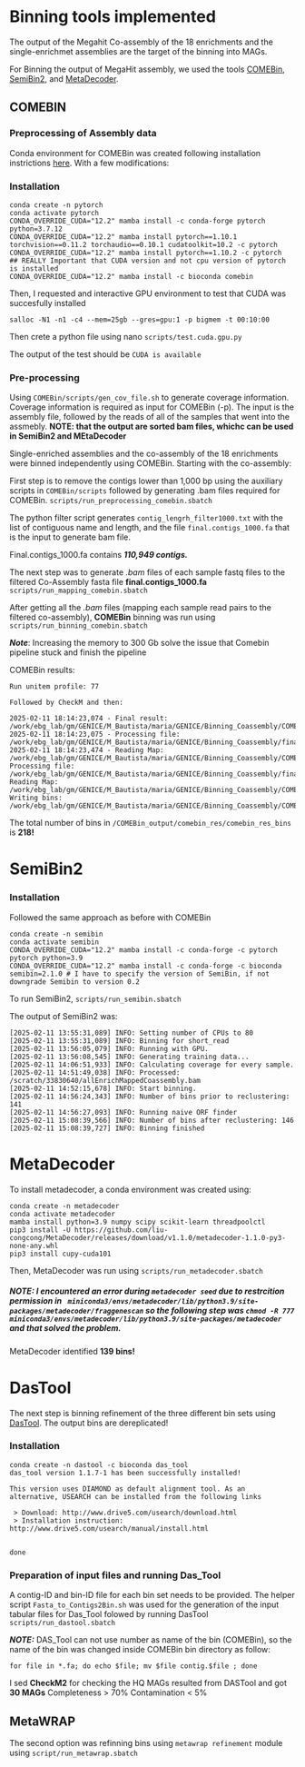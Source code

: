 # Binning tools implemented 
The output of the Megahit Co-assembly of the 18 enrichments and the single-enrichmet assemblies are the target of the binning into MAGs.

For Binning the output of MegaHit assembly, we used the tools [COMEBin](https://github.com/ziyewang/COMEBin), [SemiBin2](https://github.com/BigDataBiology/SemiBin), and [MetaDecoder](https://github.com/liu-congcong/MetaDecoder).

## COMEBIN
### Preprocessing of Assembly data
Conda environment for COMEBin was created following installation instrictions [here](https://github.com/ziyewang/COMEBin). With a few modifications:

### Installation
```
conda create -n pytorch
conda activate pytorch
CONDA_OVERRIDE_CUDA="12.2" mamba install -c conda-forge pytorch python=3.7.12
CONDA_OVERRIDE_CUDA="12.2" mamba install pytorch==1.10.1 torchvision==0.11.2 torchaudio==0.10.1 cudatoolkit=10.2 -c pytorch
CONDA_OVERRIDE_CUDA="12.2" mamba install pytorch==1.10.2 -c pytorch  ## REALLY Important that CUDA version and not cpu version of pytorch is installed
CONDA_OVERRIDE_CUDA="12.2" mamba install -c bioconda comebin
```

Then, I requested and interactive GPU environment to test that CUDA was succesfully installed
```
salloc -N1 -n1 -c4 --mem=25gb --gres=gpu:1 -p bigmem -t 00:10:00
```

Then crete a python file using nano ```scripts/test.cuda.gpu.py```

The output of the test should be ```CUDA is available```

### Pre-processing

Using `COMEBin/scripts/gen_cov_file.sh` to generate coverage information. Coverage information is required as input for COMEBin (-p). The input is the assembly file, followed by the reads of all of the samples that went into the assmebly. **NOTE: that the output are sorted bam files, whichc can be used in SemiBin2 and MEtaDecoder**

Single-enriched assemblies and the co-assembly of the 18 enrichments were binned independently using COMEBin. Starting with the co-assembly:

First step is to remove the contigs lower than 1,000 bp using the auxiliary scripts in `COMEBin/scripts` followed by generating .bam files required for COMEBin. 
```scripts/run_preprocessing_comebin.sbatch```

The python filter script generates ```contig_lengrh_filter1000.txt``` with the list of contiguous name and length, and the file ```final.contigs_1000.fa``` that is the input to generate bam file.

Final.contigs_1000.fa contains ***110,949 contigs.***

The next step was to generate *.bam* files of each sample fastq files to the filtered Co-Assembly fasta file **final.contigs_1000.fa**
```scripts/run_mapping_comebin.sbatch```

After getting all the *.bam* files (mapping each sample read pairs to the filtered co-assembly), **COMEBin** binning was run using ```scripts/run_binning_comebin.sbatch```

***Note***: Increasing the memory to 300 Gb solve the issue that Comebin pipeline stuck and finish the pipeline

COMEBin results:

```
Run unitem profile:	77

Followed by CheckM and then:

2025-02-11 18:14:23,074 - Final result:	/work/ebg_lab/gm/GENICE/M_Bautista/maria/GENICE/Binning_Coassembly/COMEBin_output/comebin_res/cluster_res/Leiden_bandwidth_0.1_res_maxedges100respara_5_partgraph_ratio_80.tsv
2025-02-11 18:14:23,075 - Processing file:	/work/ebg_lab/gm/GENICE/M_Bautista/maria/GENICE/Binning_Coassembly/final.contigs_1000.fa
2025-02-11 18:14:23,474 - Reading Map:	/work/ebg_lab/gm/GENICE/M_Bautista/maria/GENICE/Binning_Coassembly/COMEBin_output/comebin_res/cluster_res/Leiden_bandwidth_0.1_res_maxedges100respara_5_partgraph_ratio_80.tsv
Processing file:	/work/ebg_lab/gm/GENICE/M_Bautista/maria/GENICE/Binning_Coassembly/final.contigs_1000.fa
Reading Map:	/work/ebg_lab/gm/GENICE/M_Bautista/maria/GENICE/Binning_Coassembly/COMEBin_output/comebin_res/cluster_res/Leiden_bandwidth_0.1_res_maxedges100respara_5_partgraph_ratio_80.tsv.filtersmallbins_200000.tsv
Writing bins:	/work/ebg_lab/gm/GENICE/M_Bautista/maria/GENICE/Binning_Coassembly/COMEBin_output/comebin_res/comebin_res_bins
```

The total number of bins in ```/COMEBin_output/comebin_res/comebin_res_bins``` is **218!**

# SemiBin2

### Installation
Followed the same approach as before with COMEBin

```
conda create -n semibin
conda activate semibin
CONDA_OVERRIDE_CUDA="12.2" mamba install -c conda-forge -c pytorch pytorch python=3.9
CONDA_OVERRIDE_CUDA="12.2" mamba install -c conda-forge -c bioconda semibin=2.1.0 # I have to specify the version of SemiBin, if not downgrade Semibin to version 0.2
```
To run SemiBin2, ```scripts/run_semibin.sbatch```

The output of SemiBin2 was:

```
[2025-02-11 13:55:31,089] INFO: Setting number of CPUs to 80
[2025-02-11 13:55:31,089] INFO: Binning for short_read
[2025-02-11 13:56:05,079] INFO: Running with GPU.
[2025-02-11 13:56:08,545] INFO: Generating training data...
[2025-02-11 14:06:51,933] INFO: Calculating coverage for every sample.
[2025-02-11 14:51:49,038] INFO: Processed: /scratch/33830640/allEnrichMappedCoassembly.bam
[2025-02-11 14:52:15,678] INFO: Start binning.
[2025-02-11 14:56:24,343] INFO: Number of bins prior to reclustering: 141
[2025-02-11 14:56:27,093] INFO: Running naive ORF finder
[2025-02-11 15:08:39,566] INFO: Number of bins after reclustering: 146
[2025-02-11 15:08:39,727] INFO: Binning finished
```


# MetaDecoder

To install metadecoder, a conda environment was created using:

```
conda create -n metadecoder
conda activate metadecoder
mamba install python=3.9 numpy scipy scikit-learn threadpoolctl
pip3 install -U https://github.com/liu-congcong/MetaDecoder/releases/download/v1.1.0/metadecoder-1.1.0-py3-none-any.whl
pip3 install cupy-cuda101
```

Then, MetaDecoder was run using ```scripts/run_metadecoder.sbatch```

##### NOTE: I encountered an error during ```metadecoder seed``` due to restrcition permission in ``` miniconda3/envs/metadecoder/lib/python3.9/site-packages/metadecoder/fraggenescan``` so the following step was ```chmod -R 777 miniconda3/envs/metadecoder/lib/python3.9/site-packages/metadecoder``` and that solved the problem.

MetaDecoder identified **139 bins!**

# DasTool

The next step is binning refinement of the three different bin sets using [DasTool](https://github.com/cmks/DAS_Tool). The output bins are dereplicated!

### Installation 

```
conda create -n dastool -c bioconda das_tool
das_tool version 1.1.7-1 has been successfully installed!                                                                                                
                                                                                                                                                         
This version uses DIAMOND as default alignment tool. As an alternative, USEARCH can be installed from the following links                                
                                                                                                                                                         
 > Download: http://www.drive5.com/usearch/download.html                                                                                                 
 > Installation instruction: http://www.drive5.com/usearch/manual/install.html                                                                           
                                                                                                                                                         
                                                                                                                                                         
done
```
### Preparation of input files and running Das_Tool
A contig-ID and bin-ID file for each bin set needs to be provided. The helper script ```Fasta_to_Contigs2Bin.sh``` was used for the generation of the input tabular files for Das_Tool folowed by running DasTool ```scripts/run_dastool.sbatch```

***NOTE:*** DAS_Tool can not use number as name of the bin (COMEBin), so the name of the bin was changed inside COMEBin bin directory as follow:
```
for file in *.fa; do echo $file; mv $file contig.$file ; done
```

I sed **CheckM2** for checking the HQ MAGs resulted from DASTool and got **30 MAGs** Completeness > 70% Contamination < 5%

## MetaWRAP
The second option was refinning bins using ```metawrap refinement``` module using ```script/run_metawrap.sbatch```






















